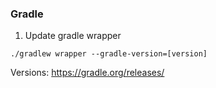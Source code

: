 ### Gradle
1. Update gradle wrapper
```
./gradlew wrapper --gradle-version=[version]
```
Versions: https://gradle.org/releases/
